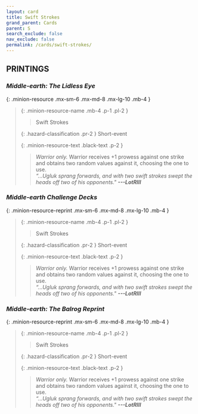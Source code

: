 ```yaml
---
layout: card
title: Swift Strokes
grand_parent: Cards
parent: S
search_exclude: false
nav_exclude: false
permalink: /cards/swift-strokes/
---
```


## PRINTINGS


### _Middle-earth: The Lidless Eye_

{: .minion-resource .mx-sm-6 .mx-md-8 .mx-lg-10 .mb-4 }
> {: .minion-resource-name .mb-4 .p-1 .pl-2 }
> > <div class="hazard-mp"></div>
> > <div class="card-name">Swift Strokes</div>
>
> {: .hazard-classification .pr-2 }
> Short-event
>
> {: .minion-resource-text .black-text .p-2 }
> > _Warrior only._ Warrior receives +1 prowess against one strike and obtains two random values against it, choosing the one to use.   <br>_“...Ugluk sprang forwards, and with two swift strokes swept the heads off two of his opponents."_ ***---&#65279;LotRIII*** 
> 

### _Middle-earth Challenge Decks_

{: .minion-resource-reprint .mx-sm-6 .mx-md-8 .mx-lg-10 .mb-4 }
> {: .minion-resource-name .mb-4 .p-1 .pl-2 }
> > <div class="hazard-mp"></div>
> > <div class="card-name">Swift Strokes</div>
>
> {: .hazard-classification .pr-2 }
> Short-event
>
> {: .minion-resource-text .black-text .p-2 }
> > _Warrior only._ Warrior receives +1 prowess against one strike and obtains two random values against it, choosing the one to use.   <br>_“...Ugluk sprang forwards, and with two swift strokes swept the heads off two of his opponents."_ ***---&#65279;LotRIII*** 
> 

### _Middle-earth: The Balrog Reprint_

{: .minion-resource-reprint .mx-sm-6 .mx-md-8 .mx-lg-10 .mb-4 }
> {: .minion-resource-name .mb-4 .p-1 .pl-2 }
> > <div class="hazard-mp"></div>
> > <div class="card-name">Swift Strokes</div>
>
> {: .hazard-classification .pr-2 }
> Short-event
>
> {: .minion-resource-text .black-text .p-2 }
> > _Warrior only._ Warrior receives +1 prowess against one strike and obtains two random values against it, choosing the one to use.   <br>_“...Ugluk sprang forwards, and with two swift strokes swept the heads off two of his opponents."_ ***---&#65279;LotRIII*** 
> 

